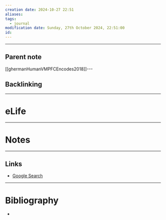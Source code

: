 ```yaml
---
creation date: 2024-10-27 22:51
aliases: 
tags:
  - journal
modification date: Sunday, 27th October 2024, 22:51:00
id:
---
```

---

## Parent note
[[ghermanHumanVMPFCEncodes2018]]---
## Backlinking


---
# eLife


---
# Notes


---
## Links
- [Google Search](https://www.google.com/search?q=eLife)

---
# Bibliography
+ 